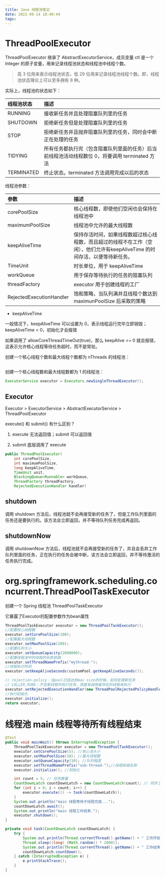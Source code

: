 ```yaml
---
title: Java 线程池笔记
date: 2022-09-14 18:40:44
tags:
---
```



# ThreadPoolExecutor
ThreadPoolExecutor 继承了 AbstractExecutorService，成员变量 ctl 是一个 Integer 的原子变量，用来记录线程池状态和线程池中线程个数。

> 高 3 位用来表示线程池状态，低 29 位用来记录线程池线程个数。即，线程池状态理论上可以至多拥有 8 种。

实际上，线程池的状态如下：

|线程池状态|描述|
|:-|:-|
|RUNNING|接收新任务并且处理阻塞队列里的任务|
|SHUTDOWN|拒绝新任务但是处理阻塞队列里的任务|
|STOP|拒绝新任务并且抛弃阻塞队列里的任务，同时会中断正在处理的任务|
|TIDYING|所有任务都执行完（包含阻塞队列里面的任务）后当前线程池活动线程数位 0，将要调用 terminated 方法|
|TERMINATED|终止状态。terminated 方法调用完成以后的状态|

线程池参数：

|参数|描述|
|:-|:-|
|corePoolSize|核心线程数，即使他们空闲也会保持在线程池中|
|maximumPoolSize|线程池中允许的最大线程数|
|keepAliveTime|保持存活时间，如果线程数超过核心线程数，而且超过的线程不在工作（空闲），他们允许有keepAliveTime 的时间存活，以便等待新任务。| 
|TimeUnit|时长单位，用于 keepAliveTime|
|workQueue|用于保存等待执行的任务的阻塞队列|
|threadFactory|executor 用于创建线程的工厂|
|RejectedExecutionHandler|饱和策略，当队列满并且线程个数达到 maximunPoolSize 后采取的策略|


- keepAliveTime

一般情况下，keepAliveTime 可以设置为 0，表示线程运行完毕立即销毁；keepAliveTime < 0，初始化才会报错

如果调用了 allowCoreThreadTimeOut(true)，那么 keepAlive <= 0 就会报错，这表示允许核心线程等待任务超时，而不是常驻。




创建一个核心线程个数和最大线程个数都为 nThreads 的线程池：

```java
```

创建一个核心线程数和最大线程数都为 1 的线程池：

```java
ExecutorService executor = Executors.newSingleThreadExecutor();
```





## Executor
Executor > ExecutorService > AbstractExecutorService > ThreadPoolExecutor

execute() 和 submit() 有什么区别？

1. execute 无法返回值；submit 可以返回值

2. submit 底层调用了 execute

```java
public ThreadPoolExecutor(
	int corePoolSize,
	int maximumPoolSize,
	long keepAliveTime,
	TimeUnit unit,
	BlockingQueue<Runnable> workQueue,
	ThreadFactory threadFactory,
	RejectedExecutionHandler handler)
```
## shutdown
调用 shutdown 方法后，线程池就不会再接受新的任务了，但是工作队列里面的任务还是要执行的。该方法会立即返回，并不等待队列任务完成再返回。

## shutdownNow
调用 shutdownNow 方法后，线程池就不会再接受新的任务了，并且会丢弃工作队列里面的任务，正在执行的任务会被中断，该方法会立即返回，并不等待激活的任务执行完成。


# org.springframework.scheduling.concurrent.ThreadPoolTaskExecutor

创建一个 Spring 线程池 ThreadPoolTaskExecutor

它暴露了Executor的配置参数作为bean属性

```java
ThreadPoolTaskExecutor executor = new ThreadPoolTaskExecutor();
//配置核心线程数
executor.setCorePoolSize(100);
//配置最大线程数
executor.setMaxPoolSize(200);
//配置队列大小
executor.setQueueCapacity(2000000);
//配置线程池中的线程的名称前缀
executor.setThreadNamePrefix("mythread-");
//线程执行时间
executor.setKeepAliveSeconds(customPool.getKeepAliveSeconds());

// rejection-policy：当pool已经达到max size的时候，如何处理新任务
// CALLER_RUNS：不在新线程中执行任务，而是有调用者所在的线程来执行
executor.setRejectedExecutionHandler(new ThreadPoolRejectedPolicyHandler());
//执行初始化
executor.initialize();
return executor;
```


# 线程池 main 线程等待所有线程结束

```java
@Test
public void mainWait() throws InterruptedException {
    ThreadPoolTaskExecutor executor = new ThreadPoolTaskExecutor();
    executor.setCorePoolSize(5); //核心池大小
    executor.setMaxPoolSize(10); //最大线程数
    executor.setQueueCapacity(10); //队列程度
    executor.setThreadNamePrefix("sub-thread-");//线程前缀名称
    executor.initialize(); //初始化

    int count = 5; // 任务数量
    CountDownLatch countDownLatch = new CountDownLatch(count); // 同步工具
    for (int i = 0; i < count; i++) {
        executor.execute(() -> task(countDownLatch));
    }
    System.out.println("main 线程等待子线程完成...");
    countDownLatch.await();
    System.out.println("main 线程工作结束.");
    executor.shutdown();
}

private void task(CountDownLatch countDownLatch) {
    try {
        System.out.println(Thread.currentThread().getName() + " 工作开始！");
        Thread.sleep((long) (Math.random() * 2000));
        System.out.println(Thread.currentThread().getName() + " 工作结束！");
        countDownLatch.countDown();
    } catch (InterruptedException e) {
        e.printStackTrace();
    }
}
```